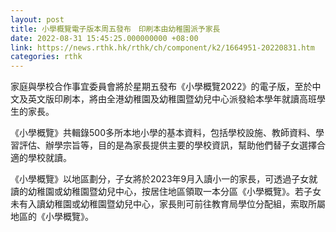 ```yaml
---
layout: post
title: 小學概覽電子版本周五發布　印刷本由幼稚園派予家長
date: 2022-08-31 15:45:25.000000000 +08:00
link: https://news.rthk.hk/rthk/ch/component/k2/1664951-20220831.htm
categories: rthk
---
```


家庭與學校合作事宜委員會將於星期五發布《小學概覽2022》的電子版，至於中文及英文版印刷本，將由全港幼稚園及幼稚園暨幼兒中心派發給本學年就讀高班學生的家長。
 
《小學概覽》共輯錄500多所本地小學的基本資料，包括學校設施、教師資料、學習評估、辦學宗旨等，目的是為家長提供主要的學校資訊，幫助他們替子女選擇合適的學校就讀。

《小學概覽》以地區劃分，子女將於2023年9月入讀小一的家長，可透過子女就讀的幼稚園或幼稚園暨幼兒中心，按居住地區領取一本分區《小學概覽》。若子女未有入讀幼稚園或幼稚園暨幼兒中心，家長則可前往教育局學位分配組，索取所屬地區的《小學概覽》。
